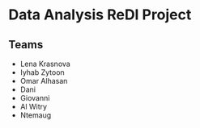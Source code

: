 # Data Analysis ReDI Project

Teams
-----------
* Lena Krasnova
* Iyhab Zytoon
* Omar Alhasan
* Dani
* Giovanni 
* Al Witry
* Ntemaug


